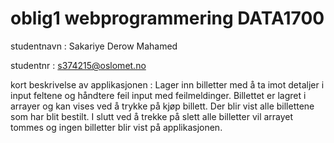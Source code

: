 # oblig1 webprogrammering DATA1700

 studentnavn : Sakariye Derow Mahamed

 
 studentnr : s374215@oslomet.no

 kort beskrivelse av applikasjonen : Lager inn billetter med å ta imot detaljer i input feltene og håndtere feil input med feilmeldinger. Billettet er lagret i arrayer og kan vises ved å trykke på kjøp billett. Der blir vist alle billettene som har blit bestilt. I slutt ved å trekke på slett alle billetter vil arrayet tommes og ingen billetter blir vist på applikasjonen.
